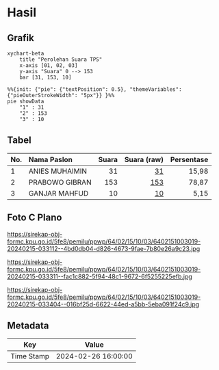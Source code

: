 # Hasil

## Grafik

```mermaid
xychart-beta
    title "Perolehan Suara TPS"
    x-axis [01, 02, 03]
    y-axis "Suara" 0 --> 153
    bar [31, 153, 10]
```

```mermaid
%%{init: {"pie": {"textPosition": 0.5}, "themeVariables": {"pieOuterStrokeWidth": "5px"}} }%%
pie showData
    "1" : 31
    "2" : 153
    "3" : 10
```

## Tabel

| No. | Nama Paslon    | Suara | Suara (raw) | Persentase |
|:--- |:-------------- | -----:| -----------:| ----------:|
| 1   | ANIES MUHAIMIN | 31    | [31][p-1]   | 15,98      |
| 2   | PRABOWO GIBRAN | 153   | [153][p-2]  | 78,87      |
| 3   | GANJAR MAHFUD  | 10    | [10][p-3]   | 5,15       |


[p-1]: https://github.com/gigit-pemilu/pemilu-2024-64-kalimantan-timur/blob/main/pilpres/hitung-suara/sub/64-kalimantan-timur/sub/02-kutai-kartanegara/sub/15-sanga-sanga/sub/1003-sanga-sanga-dalam/sub/019-tps/sub/paslon-1.txt
[p-2]: https://github.com/gigit-pemilu/pemilu-2024-64-kalimantan-timur/blob/main/pilpres/hitung-suara/sub/64-kalimantan-timur/sub/02-kutai-kartanegara/sub/15-sanga-sanga/sub/1003-sanga-sanga-dalam/sub/019-tps/sub/paslon-2.txt
[p-3]: https://github.com/gigit-pemilu/pemilu-2024-64-kalimantan-timur/blob/main/pilpres/hitung-suara/sub/64-kalimantan-timur/sub/02-kutai-kartanegara/sub/15-sanga-sanga/sub/1003-sanga-sanga-dalam/sub/019-tps/sub/paslon-3.txt

## Foto C Plano

https://sirekap-obj-formc.kpu.go.id/5fe8/pemilu/ppwp/64/02/15/10/03/6402151003019-20240215-033112--4bd0db04-d826-4673-9fae-7b80e26a9c23.jpg

https://sirekap-obj-formc.kpu.go.id/5fe8/pemilu/ppwp/64/02/15/10/03/6402151003019-20240215-033311--fac1c882-5f94-48c1-9672-6f5255225efb.jpg

https://sirekap-obj-formc.kpu.go.id/5fe8/pemilu/ppwp/64/02/15/10/03/6402151003019-20240215-033404--016bf25d-6622-44ed-a5bb-5eba091f24c9.jpg


## Metadata

| Key        | Value               |
| ---------- | ------------------- |
| Time Stamp | 2024-02-26 16:00:00 |



